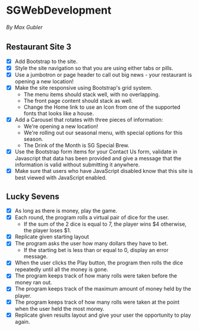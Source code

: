 # SGWebDevelopment
###### *By Max Gubler*
## Restaurant Site 3
- [x] Add Bootstrap to the site.
- [x] Style the site navigation so that you are using either tabs or pills.
- [x] Use a jumbotron or page header to call out big news - your restaurant is opening a new location!
- [x] Make the site responsive using Bootstrap's grid system.
  - The menu items should stack well, with no overlapping.
  - The front page content should stack as well.
  - Change the Home link to use an Icon from one of the supported fonts that looks like a house.
- [x] Add a Carousel that rotates with three pieces of information:
  - We're opening a new location!
  - We're rolling out our seasonal menu, with special options for this season.
  - The Drink of the Month is SG Special Brew.
- [x] Use the Bootstrap form items for your Contact Us form, validate in Javascript that data has been provided and give a message that the information is valid without submitting it anywhere.
- [x] Make sure that users who have JavaScript disabled know that this site is best viewed with JavaScript enabled.

## Lucky Sevens
- [x] As long as there is money, play the game.
- [x] Each round, the program rolls a virtual pair of dice for the user.
  - If the sum of the 2 dice is equal to 7, the player wins $4 otherwise, the player loses $1.
- [x] Replicate given starting layout
- [x] The program asks the user how many dollars they have to bet.
  - If the starting bet is less than or equal to 0, display an error message.
- [x] When the user clicks the Play button, the program then rolls the dice repeatedly until all the money is gone.
- [x] The program keeps track of how many rolls were taken before the money ran out.
- [x] The program keeps track of the maximum amount of money held by the player.
- [x] The program keeps track of how many rolls were taken at the point when the user held the most money.
- [x] Replicate given results layout and give your user the opportunity to play again.
